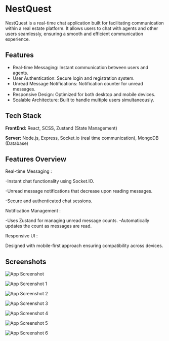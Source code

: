 
# NestQuest

NestQuest is a real-time chat application built for facilitating communication within a real estate platform. It allows users to chat with agents and other users seamlessly, ensuring a smooth and efficient communication experience.


## Features

- Real-time Messaging: Instant communication between users and agents.
- User Authentication: Secure login and registration system.
- Unread Message Notifications: Notification counter for unread messages.
- Responsive Design: Optimized for both desktop and mobile devices.
- Scalable Architecture: Built to handle multiple users simultaneously.


## Tech Stack

**FrontEnd:** React, SCSS, Zustand (State Management)

**Server:** Node.js, Express, Socket.io (real time communication), MongoDB (Database)


## Features Overview

Real-time Messaging :

-Instant chat functionality using Socket.IO.

-Unread message notifications that decrease upon reading messages.

-Secure and authenticated chat sessions.

Notification Management :

-Uses Zustand for managing unread message counts.
-Automatically updates the count as messages are read.

Responsive UI :

Designed with mobile-first approach ensuring compatibility across devices.
## Screenshots

![App Screenshot](https://drive.google.com/file/d/1KXln1HrCUtAkWiI-10hNa8E0XEmW6RcW/view?usp=drive_link)

![App Screenshot 1](https://drive.google.com/file/d/1XY-enJehvMR10EUNsvtBs8GtTEa8Dkhz/view?usp=drive_link)

![App Screenshot 2](https://drive.google.com/file/d/1dafIiAXEpBrTTZv72WmkKEsFQr61HMPZ/view?usp=drive_link)

![App Screenshot 3](https://drive.google.com/file/d/1Nec1hu8a2jqTopDmlha-Cxm5I4jubP1B/view?usp=sharing)

![App Screenshot 4](https://drive.google.com/file/d/1azbUfK22N7LFBNvH4cEem2gchXQQmcuC/view?usp=sharing)

![App Screenshot 5](https://drive.google.com/file/d/1JcMbdbSt4Ftyi-5WfUQgT9mNF6SDb5bd/view?usp=sharing)

![App Screenshot 6](https://drive.google.com/file/d/1zjR3um7awXyGLK4TYTqPHiEJwALeHtYw/view?usp=sharing)




